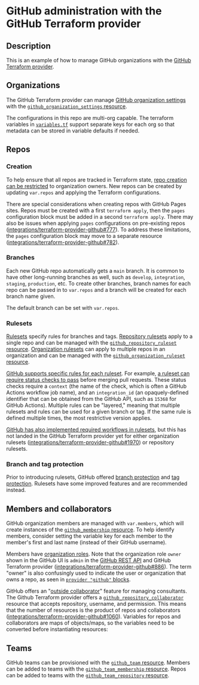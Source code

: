 # GitHub administration with the GitHub Terraform provider

## Description

This is an example of how to manage GitHub organizations with the [GitHub Terraform provider](https://registry.terraform.io/providers/integrations/github/latest).

## Organizations

The GitHub Terraform provider can manage [GitHub organization settings](https://docs.github.com/en/organizations/collaborating-with-groups-in-organizations/accessing-your-organizations-settings) with the [`github_organization_settings` resource](https://registry.terraform.io/providers/integrations/github/latest/docs/resources/organization_settings).

The configurations in this repo are multi-org capable. The terraform variables in [`variables.tf`](variables.tf) support separate keys for each org so that metadata can be stored in variable defaults if needed.

## Repos

### Creation

To help ensure that all repos are tracked in Terraform state, [repo creation can be restricted](https://docs.github.com/en/organizations/managing-organization-settings/restricting-repository-creation-in-your-organization) to organization owners. New repos can be created by updating `var.repos` and applying the Terraform configurations.

There are special considerations when creating repos with GitHub Pages sites. Repos must be created with a first `terraform apply`, then the `pages` configuration block must be added in a second `terraform apply`. There may also be issues when applying `pages` configurations on pre-existing repos ([integrations/terraform-provider-github#777](https://github.com/integrations/terraform-provider-github/issues/777)). To address these limitations, the `pages` configuration block may move to a separate resource ([integrations/terraform-provider-github#782](https://github.com/integrations/terraform-provider-github/issues/782)).

### Branches

Each new GitHub repo automatically gets a `main` branch. It is common to have other long-running branches as well, such as `develop`, `integration`, `staging`, `production`, etc. To create other branches, branch names for each repo can be passed in to `var.repos` and a branch will be created for each branch name given.

The default branch can be set with `var.repos`.

### Rulesets

[Rulesets](https://docs.github.com/en/repositories/configuring-branches-and-merges-in-your-repository/managing-rulesets/about-rulesets) specify rules for branches and tags. [Repository rulesets](https://docs.github.com/en/repositories/configuring-branches-and-merges-in-your-repository/managing-rulesets/managing-rulesets-for-a-repository) apply to a single repo and can be managed with the [`github_repository_ruleset` resource](https://registry.terraform.io/providers/integrations/github/latest/docs/resources/repository_ruleset). [Organization rulesets](https://docs.github.com/en/enterprise-cloud@latest/organizations/managing-organization-settings/creating-rulesets-for-repositories-in-your-organization#selecting-branch-or-tag-protections) can apply to multiple repos in an organization and can be managed with the [`github_organization_ruleset` resource](https://registry.terraform.io/providers/integrations/github/latest/docs/resources/organization_ruleset).

[GitHub supports specific rules for each ruleset](https://docs.github.com/en/repositories/configuring-branches-and-merges-in-your-repository/managing-rulesets/available-rules-for-rulesets). For example, [a ruleset can require status checks to pass](https://docs.github.com/en/repositories/configuring-branches-and-merges-in-your-repository/managing-rulesets/available-rules-for-rulesets#require-status-checks-to-pass-before-merging) before merging pull requests. These status checks require a `context` (the name of the check, which is often a GitHub Actions workflow job name), and an `integration_id` (an opaquely-defined identifier that can be obtained from the GitHub API, such as `15368` for GitHub Actions). Multiple rules can be "layered," meaning that multiple rulesets and rules can be used for a given branch or tag. If the same rule is defined multiple times, the most restrictive version applies.

[GitHub has also implemented required workflows in rulesets](https://github.blog/2023-10-11-enforcing-code-reliability-by-requiring-workflows-with-github-repository-rules/), but this has not landed in the GitHub Terraform provider yet for either organization rulesets ([integrations/terraform-provider-github#1970](https://github.com/integrations/terraform-provider-github/issues/1970)) or repository rulesets.

### Branch and tag protection

Prior to introducing rulesets, GitHub offered [branch protection](https://docs.github.com/en/repositories/configuring-branches-and-merges-in-your-repository/defining-the-mergeability-of-pull-requests/about-protected-branches) and [tag protection](https://docs.github.com/en/repositories/managing-your-repositorys-settings-and-features/managing-repository-settings/configuring-tag-protection-rules). Rulesets have some improved features and are recommended instead.

## Members and collaborators

GitHub organization members are managed with `var.members`, which will create instances of the [`github_membership` resource](https://registry.terraform.io/providers/integrations/github/latest/docs/resources/membership). To help identify members, consider setting the variable key for each member to the member's first and last name (instead of their GitHub username).

Members have [organization roles](https://docs.github.com/en/organizations/managing-peoples-access-to-your-organization-with-roles/roles-in-an-organization). Note that the organization role `owner` shown in the GitHub UI is `admin` in the [GitHub REST API](https://docs.github.com/en/rest/reference/orgs#set-organization-membership-for-a-user) and GitHub Terraform provider ([integrations/terraform-provider-github#886](https://github.com/integrations/terraform-provider-github/issues/886)). The term "owner" is also confusingly used to indicate the user or organization that owns a repo, as seen in [`provider "github"` blocks](https://registry.terraform.io/providers/integrations/github/latest/docs#argument-reference).

GitHub offers an "[outside collaborator](https://docs.github.com/en/organizations/managing-user-access-to-your-organizations-repositories/managing-outside-collaborators/adding-outside-collaborators-to-repositories-in-your-organization)" feature for managing consultants. The Github Terraform provider offers a [`github_repository_collaborator`](https://registry.terraform.io/providers/integrations/github/latest/docs/resources/repository_collaborator) resource that accepts repository, username, and permission. This means that the number of resources is the product of repos and collaborators ([integrations/terraform-provider-github#1060](https://github.com/integrations/terraform-provider-github/issues/1060)). Variables for repos and collaborators are maps of objects/maps, so the variables need to be converted before instantiating resources:

## Teams

GitHub teams can be provisioned with the [`github_team` resource](https://registry.terraform.io/providers/integrations/github/latest/docs/resources/team). Members can be added to teams with the [`github_team_membership` resource](https://registry.terraform.io/providers/integrations/github/latest/docs/resources/team_membership). Repos can be added to teams with the [`github_team_repository` resource](https://registry.terraform.io/providers/integrations/github/latest/docs/resources/team_repository).

